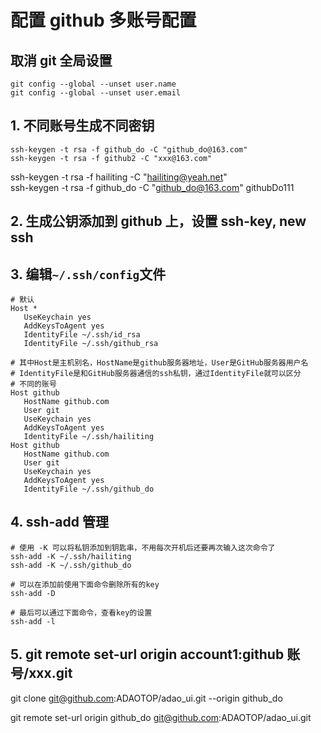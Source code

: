 # 配置 github 多账号配置

## 取消 git 全局设置

```
git config --global --unset user.name
git config --global --unset user.email
```

## 1. 不同账号生成不同密钥

```
ssh-keygen -t rsa -f github_do -C "github_do@163.com"
ssh-keygen -t rsa -f github2 -C "xxx@163.com"
```

ssh-keygen -t rsa -f hailiting -C "hailiting@yeah.net"  
ssh-keygen -t rsa -f github_do -C "github_do@163.com"
githubDo111

## 2. 生成公钥添加到 github 上，设置 ssh-key, new ssh

## 3. 编辑`~/.ssh/config`文件

```
# 默认
Host *
   UseKeychain yes
   AddKeysToAgent yes
   IdentityFile ~/.ssh/id_rsa
   IdentityFile ~/.ssh/github_rsa
```

```
# 其中Host是主机别名，HostName是github服务器地址，User是GitHub服务器用户名
# IdentityFile是和GitHub服务器通信的ssh私钥，通过IdentityFile就可以区分
# 不同的账号
Host github
   HostName github.com
   User git
   UseKeychain yes
   AddKeysToAgent yes
   IdentityFile ~/.ssh/hailiting
Host github
   HostName github.com
   User git
   UseKeychain yes
   AddKeysToAgent yes
   IdentityFile ~/.ssh/github_do
```

## 4. ssh-add 管理

```
# 使用 -K 可以将私钥添加到钥匙串，不用每次开机后还要再次输入这次命令了
ssh-add -K ~/.ssh/hailiting
ssh-add -K ~/.ssh/github_do

# 可以在添加前使用下面命令删除所有的key
ssh-add -D

# 最后可以通过下面命令，查看key的设置
ssh-add -l
```

## 5. git remote set-url origin account1:github 账号/xxx.git

git clone git@github.com:ADAOTOP/adao_ui.git --origin github_do

git remote set-url origin github_do git@github.com:ADAOTOP/adao_ui.git
